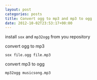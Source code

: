 ```yaml
---
layout: post
categories: posts
title: Convert ogg to mp3 and mp3 to ogg
date: 2012-10-02T23:53:17+00:00
---
```

install `sox` and `mp32ogg` from you repository

convert ogg to mp3

```
sox file.ogg file.mp3
```

convert mp3 to ogg

```
mp32ogg musicsong.mp3
```